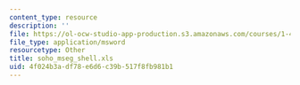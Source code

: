 ```yaml
---
content_type: resource
description: ''
file: https://ol-ocw-studio-app-production.s3.amazonaws.com/courses/1-46-strategic-management-in-the-design-and-construction-value-chain-fall-2003/4f024b3adf78e6d6c39b517f8fb981b1_soho_mseg_shell.xls
file_type: application/msword
resourcetype: Other
title: soho_mseg_shell.xls
uid: 4f024b3a-df78-e6d6-c39b-517f8fb981b1
---
```

